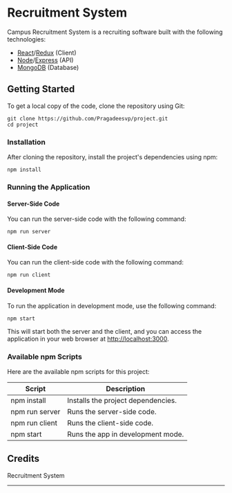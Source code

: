 # Recruitment System

Campus Recruitment System is a recruiting software built with the following technologies:

- [React](https://reactjs.org)/[Redux](https://redux.js.org) (Client)
- [Node](https://nodejs.org)/[Express](https://expressjs.com) (API)
- [MongoDB](https://www.mongodb.com) (Database)

## Getting Started

To get a local copy of the code, clone the repository using Git:

```shell
git clone https://github.com/Pragadeesvp/project.git
cd project
```

### Installation

After cloning the repository, install the project's dependencies using npm:

```shell
npm install
```

### Running the Application

#### Server-Side Code

You can run the server-side code with the following command:

```shell
npm run server
```

#### Client-Side Code

You can run the client-side code with the following command:

```shell
npm run client
```

#### Development Mode

To run the application in development mode, use the following command:

```shell
npm start
```

This will start both the server and the client, and you can access the application in your web browser at [http://localhost:3000](http://localhost:3000).

### Available npm Scripts

Here are the available npm scripts for this project:

| Script         | Description                       |
| -------------- | --------------------------------- |
| npm install    | Installs the project dependencies.|
| npm run server | Runs the server-side code.        |
| npm run client | Runs the client-side code.        |
| npm start      | Runs the app in development mode. |

## Credits

Recruitment System

---
